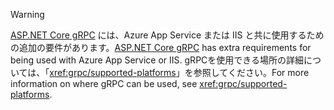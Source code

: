 > [!WARNING]
> <span data-ttu-id="1757b-101">[ASP.NET Core gRPC](xref:grpc/index) には、Azure App Service または IIS と共に使用するための追加の要件があります。</span><span class="sxs-lookup"><span data-stu-id="1757b-101">[ASP.NET Core gRPC](xref:grpc/index) has extra requirements for being used with Azure App Service or IIS.</span></span> <span data-ttu-id="1757b-102">gRPCを使用できる場所の詳細については、「<xref:grpc/supported-platforms>」を参照してください。</span><span class="sxs-lookup"><span data-stu-id="1757b-102">For more information on where gRPC can be used, see <xref:grpc/supported-platforms>.</span></span>
